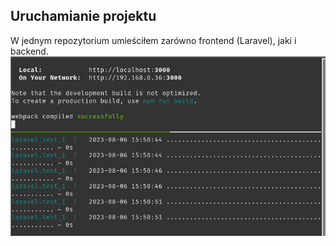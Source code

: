 ## Uruchamianie projektu

W jednym repozytorium umieściłem zarówno frontend (Laravel), jaki i backend.
![Running project](./images/running-project.jpg)
